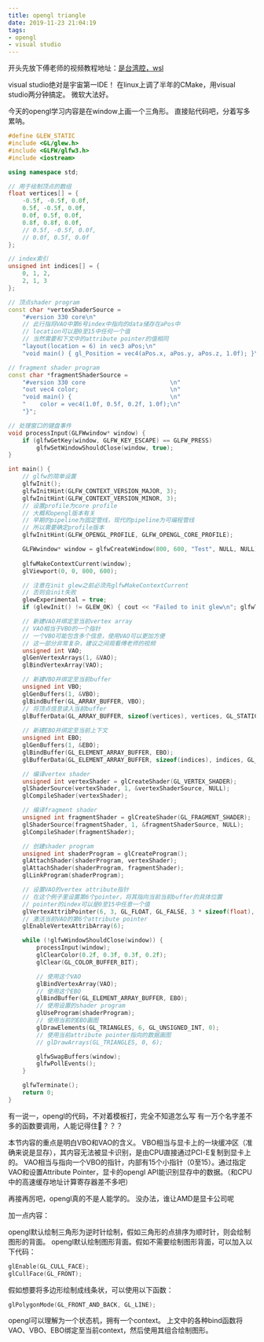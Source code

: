 ```yaml
---
title: opengl triangle
date: 2019-11-23 21:04:19
tags:
- opengl
- visual studio
---
```


开头先放下傅老师的视频教程地址：[是台湾腔，wsl](https://www.bilibili.com/video/av24353839)

visual studio绝对是宇宙第一IDE！
在linux上调了半年的CMake，用visual studio两分钟搞定。
微软大法好。

今天的opengl学习内容是在window上画一个三角形。
直接贴代码吧，分着写多累呐。
```c++
#define GLEW_STATIC
#include <GL/glew.h>
#include <GLFW/glfw3.h>
#include <iostream>

using namespace std;

// 用于绘制顶点的数组
float vertices[] = {
    -0.5f, -0.5f, 0.0f,
    0.5f, -0.5f, 0.0f,
    0.0f, 0.5f, 0.0f,
    0.8f, 0.8f, 0.0f,
    // 0.5f, -0.5f, 0.0f,
    // 0.0f, 0.5f, 0.0f
};

// index索引
unsigned int indices[] = {
    0, 1, 2,
    2, 1, 3
};

// 顶点shader program
const char *vertexShaderSource =
    "#version 330 core\n"
    // 此行指将VAO中第6号index中指向的data储存在aPos中
    // location可以是0至15中任何一个值
    // 当然需要和下文中的attribute pointer的值相同
    "layout(location = 6) in vec3 aPos;\n"
    "void main() { gl_Position = vec4(aPos.x, aPos.y, aPos.z, 1.0f); }\n";

// fragment shader program
const char *fragmentShaderSource = 
    "#version 330 core                        \n"
    "out vec4 color;                          \n"
    "void main() {                            \n"
    "    color = vec4(1.0f, 0.5f, 0.2f, 1.0f);\n"
    "}";

// 处理窗口的键盘事件
void processInput(GLFWwindow* window) {
    if (glfwGetKey(window, GLFW_KEY_ESCAPE) == GLFW_PRESS)
        glfwSetWindowShouldClose(window, true);
}

int main() {
    // glfw的简单设置
    glfwInit();
    glfwInitHint(GLFW_CONTEXT_VERSION_MAJOR, 3);
    glfwInitHint(GLFW_CONTEXT_VERSION_MINOR, 3);
    // 设置profile为core profile
    // 大概和opengl版本有关
    // 早期的pipeline为固定管线，现代的pipeline为可编程管线
    // 所以需要确定profile版本
    glfwInitHint(GLFW_OPENGL_PROFILE, GLFW_OPENGL_CORE_PROFILE);

    GLFWwindow* window = glfwCreateWindow(800, 600, "Test", NULL, NULL);
    
    glfwMakeContextCurrent(window);
    glViewport(0, 0, 800, 600);

    // 注意在init glew之前必须先glfwMakeContextCurrent
    // 否则会init失败
    glewExperimental = true;
    if (glewInit() != GLEW_OK) { cout << "Failed to init glew\n"; glfwTerminate(); return -1; }

    // 新建VAO并绑定至当前vertex array
    // VAO相当于VBO的一个指针
    // 一个VBO可能包含多个信息，使用VAO可以更加方便
    // 这一部分非常复杂，建议之间观看傅老师的视频
    unsigned int VAO;
    glGenVertexArrays(1, &VAO);
    glBindVertexArray(VAO);

    // 新建VBO并绑定至当前buffer
    unsigned int VBO;
    glGenBuffers(1, &VBO);
    glBindBuffer(GL_ARRAY_BUFFER, VBO);
    // 将顶点信息读入当前buffer
    glBufferData(GL_ARRAY_BUFFER, sizeof(vertices), vertices, GL_STATIC_DRAW);
    
    // 新建EBO并绑定至当前上下文
    unsigned int EBO;
    glGenBuffers(1, &EBO);
    glBindBuffer(GL_ELEMENT_ARRAY_BUFFER, EBO);
    glBufferData(GL_ELEMENT_ARRAY_BUFFER, sizeof(indices), indices, GL_STATIC_DRAW);

    // 编译vertex shader
    unsigned int vertexShader = glCreateShader(GL_VERTEX_SHADER);
    glShaderSource(vertexShader, 1, &vertexShaderSource, NULL);
    glCompileShader(vertexShader);

    // 编译fragment shader
    unsigned int fragmentShader = glCreateShader(GL_FRAGMENT_SHADER);
    glShaderSource(fragmentShader, 1, &fragmentShaderSource, NULL);
    glCompileShader(fragmentShader);

    // 创建shader program
    unsigned int shaderProgram = glCreateProgram();
    glAttachShader(shaderProgram, vertexShader);
    glAttachShader(shaderProgram, fragmentShader);
    glLinkProgram(shaderProgram);

    // 设置VAO的vertex attribute指针
    // 在这个例子里设置第6个pointer，将其指向当前当前buffer的具体位置
    // pointer的index可以是0至15中任意一个值
    glVertexAttribPointer(6, 3, GL_FLOAT, GL_FALSE, 3 * sizeof(float), (void *)0);
    // 激活当前VAO的第6个attribute pointer
    glEnableVertexAttribArray(6);

    while (!glfwWindowShouldClose(window)) {
        processInput(window);
        glClearColor(0.2f, 0.3f, 0.3f, 0.2f);
        glClear(GL_COLOR_BUFFER_BIT);

        // 使用这个VAO
        glBindVertexArray(VAO);
        // 使用这个EBO
        glBindBuffer(GL_ELEMENT_ARRAY_BUFFER, EBO);
        // 使用设置的shader program
        glUseProgram(shaderProgram);
        // 使用当前的EBO画图
        glDrawElements(GL_TRIANGLES, 6, GL_UNSIGNED_INT, 0);
        // 使用当前attribute pointer指向的数据画图
        // glDrawArrays(GL_TRIANGLES, 0, 6);

        glfwSwapBuffers(window);
        glfwPollEvents();
    }

    glfwTerminate();
    return 0;
}
```

有一说一，opengl的代码，不对着模板打，完全不知道怎么写
有一万个名字差不多的函数要调用，人能记得住🐎？？？

本节内容的重点是明白VBO和VAO的含义。
VBO相当与显卡上的一块缓冲区（准确来说是显存），其内容无法被显卡识别，是由CPU直接通过PCI-E复制到显卡上的。
VAO相当与指向一个VBO的指针，内部有15个小指针（0至15）。通过指定VAO和设置Attribute Pointer，显卡的opengl API能识别显存中的数据。（和CPU中的高速缓存地址计算寄存器差不多吧）

再接再厉吧，opengl真的不是人能学的。
没办法，谁让AMD是显卡公司呢

加一点内容：

opengl默认绘制三角形为逆时针绘制，假如三角形的点排序为顺时针，则会绘制图形的背面。
opengl默认绘制图形背面。假如不需要绘制图形背面，可以加入以下代码：
```c++
glEnable(GL_CULL_FACE);
glCullFace(GL_FRONT);
```

假如想要将多边形绘制成线条状，可以使用以下函数：
```c++
glPolygonMode(GL_FRONT_AND_BACK, GL_LINE);
```

opengl可以理解为一个状态机，拥有一个context。
上文中的各种bind函数将VAO、VBO、EBO绑定至当前context，然后使用其组合绘制图形。